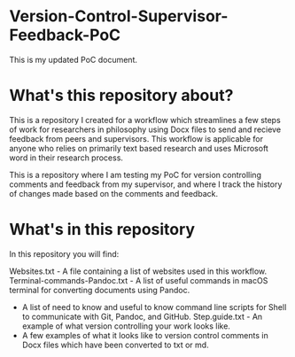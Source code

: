 # Version-Control-Supervisor-Feedback-PoC
This is my updated PoC document.

# What's this repository about?
This is a repository I created for a workflow which streamlines a few steps of work for researchers in philosophy using Docx files to send and recieve feedback from peers and supervisors. This workflow is applicable for anyone who relies on primarily text based research and uses Microsoft word in their research process.

This is a repository where I am testing my PoC for version controlling comments and feedback from my supervisor, and
where I track the history of changes made based on the comments and feedback.

# What's in this repository

In this repository you will find:

Websites.txt - A file containing a list of websites used in this workflow.
Terminal-commands-Pandoc.txt - A list of useful commands in macOS terminal for converting documents using Pandoc.
- A list of need to know and useful to know command line scripts for Shell to communicate with Git, Pandoc, and GitHub.
Step.guide.txt - An example of what version controlling your work looks like. 
- A few examples of what it looks like to version control comments in Docx files which have been converted to txt or md.
